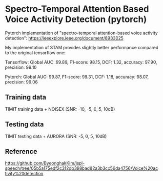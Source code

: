 # Spectro-Temporal Attention Based Voice Activity Detection (pytorch)
Pytorch implementation of "spectro-temporal attention-based voice activity detection": https://ieeexplore.ieee.org/document/8933025

My implementation of STAM provides slightly better performance compared to the original tensorflow one:

Tensorflow: Global AUC: 99.86, F1-score: 98.15, DCF: 1.32, accuracy: 97.90, precision: 99.10

Pytorch: Global AUC: 99.87, F1-score: 98.31, DCF: 1.18, accuracy: 98.07, precision: 99.06

## Training data
TIMIT training data + NOISEX (SNR: -10, -5, 0, 5, 10dB)
## Testing data
TIMIT testing data + AURORA (SNR: -5, 0, 5, 10dB)
## Reference
https://github.com/ByeonghakKim/ispl-speech/tree/05b5a175edf2c312db398bad82a3b3cc56da4756/Voice%20activity%20detection
